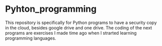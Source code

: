 # Pyhton_programming
This repository is specifically for Python programs to have a security copy in the cloud, besides google drive and one drive.
The coding of the next programs are exercises I made time ago when I strarted learning programming languages.
